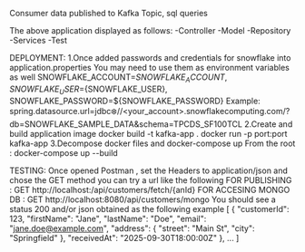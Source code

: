 Consumer data published to Kafka Topic, sql queries

The above application displayed as follows:
-Controller
-Model
-Repository
-Services
-Test

DEPLOYMENT:
1.Once added passwords and credentials for snowflake into application.properties 
You may need to use them  as environment variables as well   SNOWFLAKE_ACCOUNT=${SNOWFLAKE_ACCOUNT} , SNOWFLAKE_USER=${SNOWFLAKE_USER}, SNOWFLAKE_PASSWORD=${SNOWFLAKE_PASSWORD}
Example: spring.datasource.url=jdbc:snowflake://<your_account>.snowflakecomputing.com/?db=SNOWFLAKE_SAMPLE_DATA&schema=TPCDS_SF100TCL
2.Create and build application image
docker build -t kafka-app .
docker run -p port:port kafka-app
3.Decompose docker files and docker-compose up
From the root :
docker-compose up --build

TESTING:
Once opened Postman , set the Headers to application/json and chose the GET method you can try a url like the following
FOR PUBLISHING : GET http://localhost:<localport>/api/customers/fetch/{anId} 
FOR ACCESING MONGO DB : GET http://localhost:8080/api/customers/mongo
You should see a status 200 and/or json obtained as the following example 
[
  {
    "customerId": 123,
    "firstName": "Jane",
    "lastName": "Doe",
    "email": "jane.doe@example.com",
    "address": {
      "street": "Main St",
      "city": "Springfield"
    },
    "receivedAt": "2025-09-30T18:00:00Z"
  },
  ...
]


